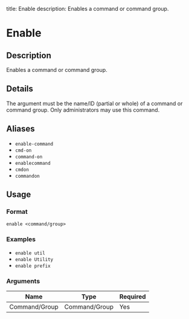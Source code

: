 title: Enable
description: Enables a command or command group.

# Enable

## Description

Enables a command or command group.

## Details

The argument must be the name/ID (partial or whole) of a command or command group. Only administrators may use this command.

## Aliases

* `enable-command`
* `cmd-on`
* `command-on`
* `enablecommand`
* `cmdon`
* `commandon`

## Usage

### Format

`enable <command/group>`

### Examples

* `enable util`
* `enable Utility`
* `enable prefix`

### Arguments

| Name          | Type          | Required |
|---------------|---------------|----------|
| Command/Group | Command/Group | Yes      |
